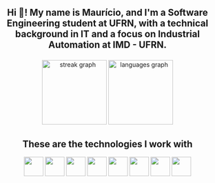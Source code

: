 
<h2 align="center">Hi 👋! My name is Maurício, and I'm a Software Engineering student at UFRN, with a technical background in IT and a focus on Industrial Automation at IMD - UFRN.</h2>

###

<div align="center">
  <img src="https://streak-stats.demolab.com?user=murisco11&locale=en&mode=weekly&theme=dracula&hide_border=false&border_radius=5&date_format=j%20M%5B%20Y%5D" height="150" alt="streak graph"  />
  <img src="https://github-readme-stats.vercel.app/api/top-langs?username=murisco11&locale=en&hide_title=false&layout=compact&card_width=320&langs_count=6&theme=dracula&hide_border=false" height="150" alt="languages graph"  />
</div>

###

<h2 align="center">These are the technologies I work with</h2>

<div align="center">
<img width='45' src="https://cdn.jsdelivr.net/gh/devicons/devicon@latest/icons/javascript/javascript-original.svg" />
<img width='45' src="https://cdn.jsdelivr.net/gh/devicons/devicon@latest/icons/mongodb/mongodb-original-wordmark.svg" />
<img width='45' src="https://cdn.jsdelivr.net/gh/devicons/devicon@latest/icons/nodejs/nodejs-original-wordmark.svg" />
<img width='45' src="https://cdn.jsdelivr.net/gh/devicons/devicon@latest/icons/photoshop/photoshop-original.svg" />
<img width='45' src="https://cdn.jsdelivr.net/gh/devicons/devicon@latest/icons/express/express-original-wordmark.svg" />
<img width='45' src="https://cdn.jsdelivr.net/gh/devicons/devicon@latest/icons/html5/html5-original-wordmark.svg" />
<img width='45' src="https://cdn.jsdelivr.net/gh/devicons/devicon@latest/icons/css3/css3-original-wordmark.svg" />
<img width='45' src="https://cdn.jsdelivr.net/gh/devicons/devicon@latest/icons/react/react-original.svg" />
          
</div>    
